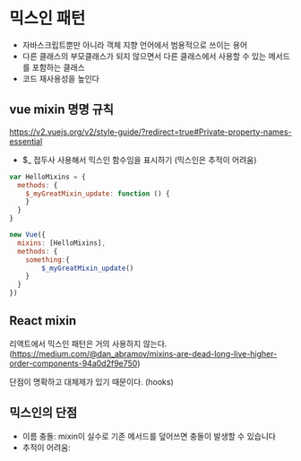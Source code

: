 # 믹스인 패턴

- 자바스크립트뿐만 아니라 객체 지향 언어에서 범용적으로 쓰이는 용어
- 다른 클래스의 부모클래스가 되지 않으면서 다른 클래스에서 사용할 수 있는 메서드를 포함하는 클래스
- 코드 재사용성을 높인다

## vue mixin 명명 규칙
https://v2.vuejs.org/v2/style-guide/?redirect=true#Private-property-names-essential 


- $_ 접두사 사용해서 믹스인 함수임을 표시하기 (믹스인은 추적이 어려움)

```js
var HelloMixins = {
  methods: {
    $_myGreatMixin_update: function () {
    }
  }
}

new Vue({
  mixins: [HelloMixins],
  methods: {
    something:{
        $_myGreatMixin_update()
    }
  }
})
```



## React mixin
리액트에서 믹스인 패턴은 거의 사용하지 않는다. (https://medium.com/@dan_abramov/mixins-are-dead-long-live-higher-order-components-94a0d2f9e750)

단점이 명확하고 대체제가 있기 때문이다. (hooks)

## 믹스인의 단점
- 이름 충돌: mixin이 실수로 기존 메서드를 덮어쓰면 충돌이 발생할 수 있습니다
- 추적이 어려움: 


